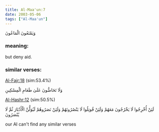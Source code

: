```yaml
---
title: Al-Maa'un:7
date: 2003-05-06
tags: ["Al-Maa'un"]
---
```

وَيَمْنَعُونَ الْمَاعُونَ
### meaning: 
but deny aid.
### similar verses: 

[Al-Fajr:18](/89/18) (sim:53.4%)

وَلَا تَحَاضُّونَ عَلَىٰ طَعَامِ الْمِسْكِينِ

[Al-Hashr:12](/59/12) (sim:50.5%)

لَئِنْ أُخْرِجُوا لَا يَخْرُجُونَ مَعَهُمْ وَلَئِنْ قُوتِلُوا لَا يَنْصُرُونَهُمْ وَلَئِنْ نَصَرُوهُمْ لَيُوَلُّنَّ الْأَدْبَارَ ثُمَّ لَا يُنْصَرُونَ

our AI can't find any similar verses


